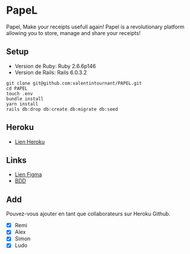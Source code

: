 # PapeL

Papel, Make your receipts usefull again!
Papel is a revolutionary platform allowing you to store, manage and share your receipts!

## Setup

- Version de Ruby: Ruby 2.6.6p146
- Version de Rails: Rails 6.0.3.2
```
git clone git@github.com:valentintournant/PAPEL.git
cd PAPEL
touch .env
bundle install
yarn install
rails db:drop db:create db:migrate db:seed
```

## Heroku

- [Lien Heroku](https://papel-app.herokuapp.com)

## Links

- [Lien Figma](https://www.figma.com/file/k0z9ijdWCKPr5KI0O4BQjQ/PapeL?node-id=0%3A1)
- [BDD](https://kitt.lewagon.com/db/14091)

## Add

Pouvez-vous ajouter en tant que collaborateurs sur Heroku Github.

- [X] Remi
- [X] Alex
- [X] Simon
- [X] Ludo
